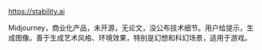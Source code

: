 https://stability.ai



Midjourney，商业化产品，未开源，无论文，没公布技术细节。用户给提示，生成图像。善于生成艺术风格、环境效果，特别是幻想和科幻场景，适用于游戏。
